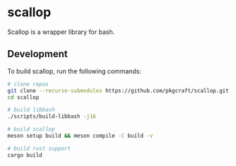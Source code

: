 # scallop

Scallop is a wrapper library for bash.

## Development

To build scallop, run the following commands:

```bash
# clone repos
git clone --recurse-submodules https://github.com/pkgcraft/scallop.git
cd scallop

# build libbash
./scripts/build-libbash -j16

# build scallop
meson setup build && meson compile -C build -v

# build rust support
cargo build
```
